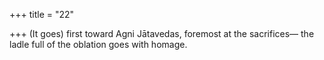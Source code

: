 +++
title = "22"

+++
(It goes) first toward Agni Jātavedas, foremost at the sacrifices— the ladle full of the oblation goes with homage.